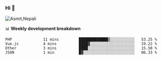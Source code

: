 ### Hi 👋

![Asmit,Nepali](https://media.giphy.com/media/L8K62iTDkzGX6/giphy.gif)
<!--
**asmit99nepali/asmit99nepali** is a ✨ _special_ ✨ repository because its `README.md` (this file) appears on your GitHub profile.

Here are some ideas to get you started:

- 🔭 I’m currently working on ...
- 🌱 I’m currently learning ...
- 👯 I’m looking to collaborate on ...
- 🤔 I’m looking for help with ...
- 💬 Ask me about ...
- 📫 How to reach me: ...
- 😄 Pronouns: ...
- ⚡ Fun fact: ...
-->


📊 **Weekly development breakdown**
<!--START_SECTION:waka-->
```text
PHP              11 mins         █████████████▒░░░░░░░░░░░   53.25 % 
Vue.js           4 mins          ████▓░░░░░░░░░░░░░░░░░░░░   19.22 % 
Other            3 mins          ████░░░░░░░░░░░░░░░░░░░░░   15.50 % 
JSON             1 min           █▓░░░░░░░░░░░░░░░░░░░░░░░   06.33 % 
```
<!--END_SECTION:waka-->

